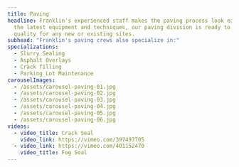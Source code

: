 ```yaml
---
title: Paving
headline: Franklin's experienced staff makes the paving process look easy. Using
  the latest equipment and techniques, our paving division is ready to lay down
  quality for any new or existing sites.
subhead: "Franklin's paving crews also specialize in:"
specializations:
  - Slurry Sealing
  - Asphalt Overlays
  - Crack filling
  - Parking Lot Maintenance
carouselImages:
  - /assets/carousel-paving-01.jpg
  - /assets/carousel-paving-02.jpg
  - /assets/carousel-paving-03.jpg
  - /assets/carousel-paving-04.jpg
  - /assets/carousel-paving-05.jpg
  - /assets/carousel-paving-06.jpg
videos:
  - video_title: Crack Seal
    video_link: https://vimeo.com/397497705
  - video_link: https://vimeo.com/401152470
    video_title: Fog Seal
---
```

